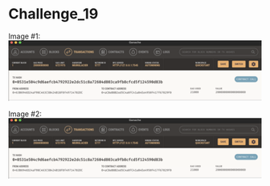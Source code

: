 # Challenge_19

Image #1: ![alt text](https://github.com/dcha314/Challenge_19/blob/main/Screen%20Shot%202022-07-30%20at%205.22.02%20PM.png)

Image #2: ![alt text](https://github.com/dcha314/Challenge_19/blob/main/Screen%20Shot%202022-07-30%20at%205.22.02%20PM.png)